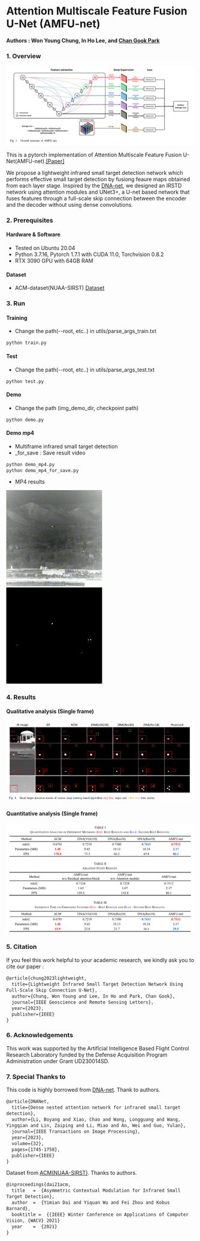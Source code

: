 # Attention Multiscale Feature Fusion U-Net (AMFU-net)

**Authors : Won Young Chung, In Ho Lee, and [Chan Gook Park](https://scholar.google.com/citations?user=9gwkQ7AAAAAJ&hl=en)**




### 1. Overview

![outline](./pic/Overall_structure.png) 

This is a pytorch implementation of Attention Multiscale Feature Fusion U-Net(AMFU-net).[[Paper]](https://ieeexplore.ieee.org/abstract/document/10124752)


We propose a lightweight infrared small target detection network which performs effective small target detection by fusiong feaure maps obtained from each layer stage. Inspired by the [DNA-net](https://github.com/YeRen123455/Infrared-Small-Target-Detection), we designed an IRSTD network using attention modules and UNet3+, a U-net based network that fuses features through a full-scale skip connection between the encoder and the decoder without using dense convolutions.




### 2. Prerequisites 
#### Hardware & Software 
* Tested on Ubuntu 20.04 
* Python 3.7.16, Pytorch 1.7.1 with CUDA 11.0, Torchvision 0.8.2
* RTX 3090 GPU with 64GB RAM

#### Dataset
* ACM-dataset(NUAA-SIRST)  [Dataset](https://github.com/YimianDai/open-acm)




### 3. Run
#### Training 
* Change the path(--root, etc..) in utils/parse_args_train.txt

```
python train.py
```

#### Test
* Change the path(--root, etc..) in utils/parse_args_test.txt

```
python test.py
```

#### Demo
* Change the path (img_demo_dir, checkpoint path)

```
python demo.py
```

#### Demo mp4
* Multiframe infrared small target detection
* _for_save : Save result video

```
python demo_mp4.py
python demo_mp4_for_save.py
```

* MP4 results 

![outline](./pic/AMFU_IR_20.gif)
![outline](./pic/AMFU_detected_20.gif)




### 4. Results
#### Qualitative analysis (Single frame)
![outline](./pic/Qualitative.png)

#### Quantitative analysis (Single frame)
![outline](./pic/Quantitative.png)




### 5. Citation

If you feel this work helpful to your academic research, we kindly ask you to cite our paper :

```
@article{chung2023lightweight,
  title={Lightweight Infrared Small Target Detection Network Using Full-Scale Skip Connection U-Net},
  author={Chung, Won Young and Lee, In Ho and Park, Chan Gook},
  journal={IEEE Geoscience and Remote Sensing Letters},
  year={2023},
  publisher={IEEE}
}
```



### 6. Acknowledgements

This work was supported by the Artificial Intelligence Based Flight Control Research Laboratory funded by the Defense Acquisition Program Administration under Grant UD230014SD.




### 7. Special Thanks to 

This code is highly borrowed from [DNA-net](https://github.com/YeRen123455/Infrared-Small-Target-Detection). Thank to authors.

```
@article{DNANet,
  title={Dense nested attention network for infrared small target detection},
  author={Li, Boyang and Xiao, Chao and Wang, Longguang and Wang, Yingqian and Lin, Zaiping and Li, Miao and An, Wei and Guo, Yulan},
  journal={IEEE Transactions on Image Processing},
  year={2023},
  volume={32},
  pages={1745-1758},
  publisher={IEEE}
}
```

Dataset from [ACM(NUAA-SIRST)](https://github.com/YimianDai/open-acm). Thanks to authors.

```
@inproceedings{dai21acm,
  title   =  {Asymmetric Contextual Modulation for Infrared Small Target Detection},
  author  =  {Yimian Dai and Yiquan Wu and Fei Zhou and Kobus Barnard},
  booktitle =  {{IEEE} Winter Conference on Applications of Computer Vision, {WACV} 2021}
  year    =  {2021}
}
```